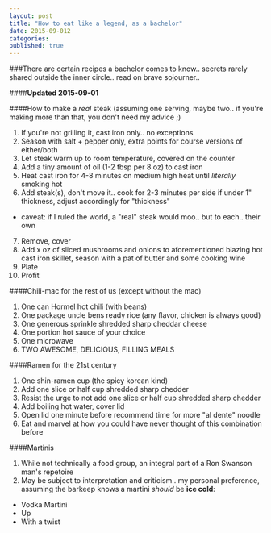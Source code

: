 ```yaml
---
layout: post
title: "How to eat like a legend, as a bachelor"
date: 2015-09-012
categories: 
published: true 
---
```


###There are certain recipes a bachelor comes to know.. secrets rarely shared outside the inner circle.. read on brave sojourner..

####**Updated 2015-09-01**

####How to make a *real* steak (assuming one serving, maybe two.. if you're making more than that, you don't need my advice ;)

1. If you're not grilling it, cast iron only.. no exceptions
2. Season with salt + pepper only, extra points for course versions of either/both
3. Let steak warm up to room temperature, covered on the counter
4. Add a tiny amount of oil (1-2 tbsp per 8 oz) to cast iron
5. Heat cast iron for 4-8 minutes on medium high heat until *literally* smoking hot
6. Add steak(s), don't move it.. cook for 2-3 minutes per side if under 1" thickness, adjust accordingly for "thickness"
 * caveat: if I ruled the world, a "real" steak would moo.. but to each.. their own
7. Remove, cover
8. Add x oz of sliced mushrooms and onions to aforementioned blazing hot cast iron skillet, season with a pat of butter and some cooking wine
9. Plate
10. Profit

####Chili-mac for the rest of us (except without the mac)

1. One can Hormel hot chili (with beans)
2. One package uncle bens ready rice (any flavor, chicken is always good)
3. One generous sprinkle shredded sharp cheddar cheese
4. One portion hot sauce of your choice
5. One microwave
6. TWO AWESOME, DELICIOUS, FILLING MEALS

####Ramen for the 21st century

1. One shin-ramen cup (the spicy korean kind)
2. Add one slice or half cup shredded sharp chedder
3. Resist the urge to not add one slice or half cup shredded sharp chedder
4. Add boiling hot water, cover lid
5. Open lid one minute before recommend time for more "al dente" noodle
6. Eat and marvel at how you could have never thought of this combination before

####Martinis

1. While not technically a food group, an integral part of a Ron Swanson man's repetoire
2. May be subject to interpretation and criticism.. my personal preference, assuming the barkeep knows a martini *should* be **ice cold**:
  * Vodka Martini
  * Up
  * With a twist





